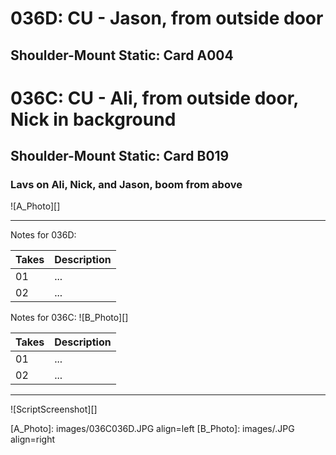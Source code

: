 # 036D: CU - Jason, from outside door
## Shoulder-Mount Static: Card A004

# 036C: CU - Ali, from outside door, Nick in background
## Shoulder-Mount Static: Card B019

### Lavs on Ali, Nick, and Jason, boom from above

![A_Photo][]

----

Notes for 036D: 

| Takes | Description |
|:---|:----|
| 01 | ... |
| 02 | ... |

Notes for 036C: 
![B_Photo][]

| Takes | Description |
|:---|:----|
| 01 | ... |
| 02 | ... |

----

![ScriptScreenshot][]


[A_Photo]:  images/036C036D.JPG align=left
[B_Photo]:  images/.JPG align=right
